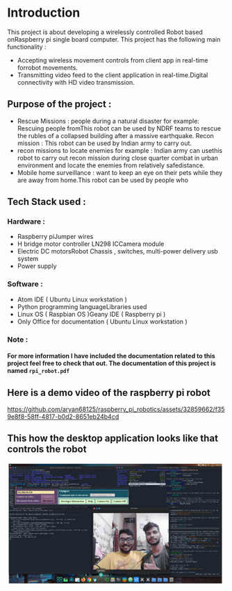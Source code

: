 # Introduction
This project is about developing a wirelessly controlled Robot based onRaspberry pi single board computer. This project has the following main
functionality :
- Accepting wireless movement controls from client app in real-time forrobot movements.
- Transmitting video feed to the client application in real-time.Digital connectivity with HD video transmission.

## Purpose of the project :
- Rescue Missions : people during a natural disaster for example: Rescuing people fromThis robot can be used by NDRF teams to rescue
  the rubles of a collapsed building after a massive earthquake. Recon mission : This robot can be used by Indian army to carry out.
- recon missions to locate enemies for example : Indian army can usethis robot to carry out recon mission during close quarter combat in
  urban environment and locate the enemies from relatively safedistance.
- Mobile home surveillance : want to keep an eye on their pets while they are away from home.This robot can be used by people who

## Tech Stack used :
### Hardware :
- Raspberry piJumper wires
- H bridge motor controller LN298 ICCamera module
- Electric DC motorsRobot Chassis , switches, multi-power delivery usb system
- Power supply

### Software :
- Atom IDE ( Ubuntu Linux workstation )
- Python programming languageLibraries used
- Linux OS ( Raspbian OS )Geany IDE ( Raspberry pi )
- Only Office for documentation ( Ubuntu Linux workstation )

### Note :
#### For more information I have included the documentation related to this project feel free to check that out. The documentation of this project is named ```rpi_robot.pdf```

## Here is a demo video of the raspberry pi robot
https://github.com/aryan68125/raspberry_pi_robotics/assets/32859662/f359e8f8-58ff-4817-b0d2-8651eb24b4cd

## This how the desktop application looks like that controls the robot
![](images/output.png)
